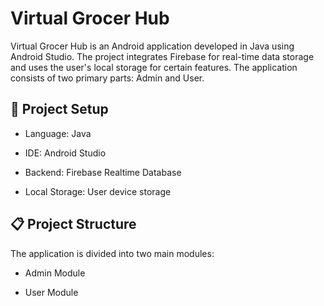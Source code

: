 # Virtual Grocer Hub

Virtual Grocer Hub is an Android application developed in Java using Android Studio. The project integrates Firebase for real-time data storage and uses the user's local storage for certain features. The application consists of two primary parts: Admin and User.

## 🔧 Project Setup

- Language: Java

- IDE: Android Studio

- Backend: Firebase Realtime Database

- Local Storage: User device storage

## 📋 Project Structure

The application is divided into two main modules:
- Admin Module

- User Module

